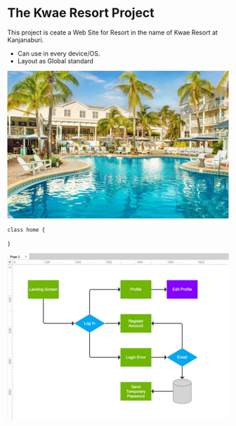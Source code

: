 # The Kwae Resort Project
This project is ceate a Web Site for Resort in the name of Kwae Resort at Kanjanaburi. 

* Can use in every device/OS. 
* Layout as Global standard


![The Resort Photo](resort.jpg)


```
class home {

}
```

![The Diagram Photo](Diagram.png)


